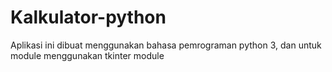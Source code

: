 # Kalkulator-python
Aplikasi ini dibuat menggunakan bahasa pemrograman python 3, dan untuk module menggunakan tkinter module
